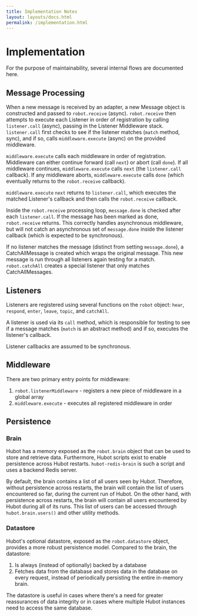 ```yaml
---
title: Implementation Notes
layout: layouts/docs.html
permalink: /implementation.html
---
```


# Implementation

For the purpose of maintainability, several internal flows are documented here.

## Message Processing

When a new message is received by an adapter, a new Message object is constructed and passed to `robot.receive` (async). `robot.receive` then attempts to execute each Listener in order of registration by calling `listener.call` (async), passing in the Listener Middleware stack. `listener.call` first checks to see if the listener matches (`match` method, sync), and if so, calls `middleware.execute` (async) on the provided middleware.

`middleware.execute` calls each middleware in order of registration. Middleware can either continue forward (call `next`) or abort (call `done`). If all middleware continues, `middleware.execute` calls `next` (the `listener.call` callback). If any middleware aborts, `middleware.execute` calls `done` (which eventually returns to the `robot.receive` callback).

`middleware.execute` `next` returns to `listener.call`, which executes the matched Listener's callback and then calls the `robot.receive` callback.

Inside the `robot.receive` processing loop, `message.done` is checked after each `listener.call`. If the message has been marked as done, `robot.receive` returns. This correctly handles asynchronous middleware, but will not catch an asynchronous set of `message.done` inside the listener callback (which is expected to be synchronous).

If no listener matches the message (distinct from setting `message.done`), a CatchAllMessage is created which wraps the original message. This new message is run through all listeners again testing for a match. `robot.catchAll` creates a special listener that only matches CatchAllMessages.

## Listeners

Listeners are registered using several functions on the `robot` object: `hear`, `respond`, `enter`, `leave`, `topic`, and `catchAll`.

A listener is used via its `call` method, which is responsible for testing to see if a message matches (`match` is an abstract method) and if so, executes the listener's callback.

Listener callbacks are assumed to be synchronous.

## Middleware

There are two primary entry points for middleware:

1. `robot.listenerMiddleware` - registers a new piece of middleware in a global array
2. `middleware.execute` - executes all registered middleware in order

## Persistence

### Brain

Hubot has a memory exposed as the `robot.brain` object that can be used to store and retrieve data.
Furthermore, Hubot scripts exist to enable persistence across Hubot restarts.
`hubot-redis-brain` is such a script and uses a backend Redis server.

By default, the brain contains a list of all users seen by Hubot.
Therefore, without persistence across restarts, the brain will contain the list of users encountered so far, during the current run of Hubot. On the other hand, with persistence across restarts, the brain will contain all users encountered by Hubot during all of its runs. This list of users can be accessed through `hubot.brain.users()` and other utility methods.

### Datastore

Hubot's optional datastore, exposed as the `robot.datastore` object, provides a more robust persistence model. Compared to the brain, the datastore:

1. Is always (instead of optionally) backed by a database
2. Fetches data from the database and stores data in the database on every request, instead of periodically persisting the entire in-memory brain.

The datastore is useful in cases where there's a need for greater reassurances of data integrity or in cases where multiple Hubot instances need to access the same database.
